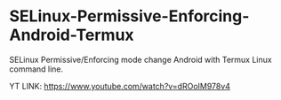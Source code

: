 # SELinux-Permissive-Enforcing-Android-Termux
SELinux Permissive/Enforcing mode change Android with Termux Linux command line.

YT LINK: https://www.youtube.com/watch?v=dROoIM978v4
